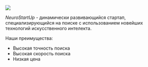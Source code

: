 ![](https://netology-code.github.io/git-homeworks/introduction/assets/logo.png)

*NeuroStartUp* - динамически развивающийся стартап, специализирующийся на поиске с использованием 
новейших технологий искусственного интелекта.

Наши преимущества:

* Высокая точность поиска
* Высокая скорость поиска
* Низкая цена
